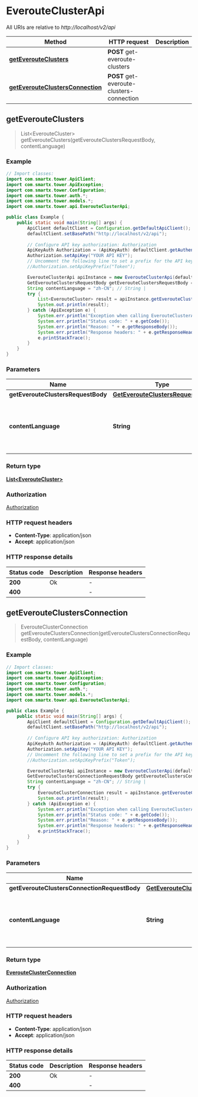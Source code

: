 # EverouteClusterApi

All URIs are relative to *http://localhost/v2/api*

Method | HTTP request | Description
------------- | ------------- | -------------
[**getEverouteClusters**](EverouteClusterApi.md#getEverouteClusters) | **POST** get-everoute-clusters | 
[**getEverouteClustersConnection**](EverouteClusterApi.md#getEverouteClustersConnection) | **POST** get-everoute-clusters-connection | 



## getEverouteClusters

> List&lt;EverouteCluster&gt; getEverouteClusters(getEverouteClustersRequestBody, contentLanguage)



### Example

```java
// Import classes:
import com.smartx.tower.ApiClient;
import com.smartx.tower.ApiException;
import com.smartx.tower.Configuration;
import com.smartx.tower.auth.*;
import com.smartx.tower.models.*;
import com.smartx.tower.api.EverouteClusterApi;

public class Example {
    public static void main(String[] args) {
        ApiClient defaultClient = Configuration.getDefaultApiClient();
        defaultClient.setBasePath("http://localhost/v2/api");
        
        // Configure API key authorization: Authorization
        ApiKeyAuth Authorization = (ApiKeyAuth) defaultClient.getAuthentication("Authorization");
        Authorization.setApiKey("YOUR API KEY");
        // Uncomment the following line to set a prefix for the API key, e.g. "Token" (defaults to null)
        //Authorization.setApiKeyPrefix("Token");

        EverouteClusterApi apiInstance = new EverouteClusterApi(defaultClient);
        GetEverouteClustersRequestBody getEverouteClustersRequestBody = new GetEverouteClustersRequestBody(); // GetEverouteClustersRequestBody | 
        String contentLanguage = "zh-CN"; // String | 
        try {
            List<EverouteCluster> result = apiInstance.getEverouteClusters(getEverouteClustersRequestBody, contentLanguage);
            System.out.println(result);
        } catch (ApiException e) {
            System.err.println("Exception when calling EverouteClusterApi#getEverouteClusters");
            System.err.println("Status code: " + e.getCode());
            System.err.println("Reason: " + e.getResponseBody());
            System.err.println("Response headers: " + e.getResponseHeaders());
            e.printStackTrace();
        }
    }
}
```

### Parameters


Name | Type | Description  | Notes
------------- | ------------- | ------------- | -------------
 **getEverouteClustersRequestBody** | [**GetEverouteClustersRequestBody**](GetEverouteClustersRequestBody.md)|  |
 **contentLanguage** | **String**|  | [optional] [default to en-US] [enum: zh-CN, en-US]

### Return type

[**List&lt;EverouteCluster&gt;**](EverouteCluster.md)

### Authorization

[Authorization](../README.md#Authorization)

### HTTP request headers

- **Content-Type**: application/json
- **Accept**: application/json


### HTTP response details
| Status code | Description | Response headers |
|-------------|-------------|------------------|
| **200** | Ok |  -  |
| **400** |  |  -  |


## getEverouteClustersConnection

> EverouteClusterConnection getEverouteClustersConnection(getEverouteClustersConnectionRequestBody, contentLanguage)



### Example

```java
// Import classes:
import com.smartx.tower.ApiClient;
import com.smartx.tower.ApiException;
import com.smartx.tower.Configuration;
import com.smartx.tower.auth.*;
import com.smartx.tower.models.*;
import com.smartx.tower.api.EverouteClusterApi;

public class Example {
    public static void main(String[] args) {
        ApiClient defaultClient = Configuration.getDefaultApiClient();
        defaultClient.setBasePath("http://localhost/v2/api");
        
        // Configure API key authorization: Authorization
        ApiKeyAuth Authorization = (ApiKeyAuth) defaultClient.getAuthentication("Authorization");
        Authorization.setApiKey("YOUR API KEY");
        // Uncomment the following line to set a prefix for the API key, e.g. "Token" (defaults to null)
        //Authorization.setApiKeyPrefix("Token");

        EverouteClusterApi apiInstance = new EverouteClusterApi(defaultClient);
        GetEverouteClustersConnectionRequestBody getEverouteClustersConnectionRequestBody = new GetEverouteClustersConnectionRequestBody(); // GetEverouteClustersConnectionRequestBody | 
        String contentLanguage = "zh-CN"; // String | 
        try {
            EverouteClusterConnection result = apiInstance.getEverouteClustersConnection(getEverouteClustersConnectionRequestBody, contentLanguage);
            System.out.println(result);
        } catch (ApiException e) {
            System.err.println("Exception when calling EverouteClusterApi#getEverouteClustersConnection");
            System.err.println("Status code: " + e.getCode());
            System.err.println("Reason: " + e.getResponseBody());
            System.err.println("Response headers: " + e.getResponseHeaders());
            e.printStackTrace();
        }
    }
}
```

### Parameters


Name | Type | Description  | Notes
------------- | ------------- | ------------- | -------------
 **getEverouteClustersConnectionRequestBody** | [**GetEverouteClustersConnectionRequestBody**](GetEverouteClustersConnectionRequestBody.md)|  |
 **contentLanguage** | **String**|  | [optional] [default to en-US] [enum: zh-CN, en-US]

### Return type

[**EverouteClusterConnection**](EverouteClusterConnection.md)

### Authorization

[Authorization](../README.md#Authorization)

### HTTP request headers

- **Content-Type**: application/json
- **Accept**: application/json


### HTTP response details
| Status code | Description | Response headers |
|-------------|-------------|------------------|
| **200** | Ok |  -  |
| **400** |  |  -  |

